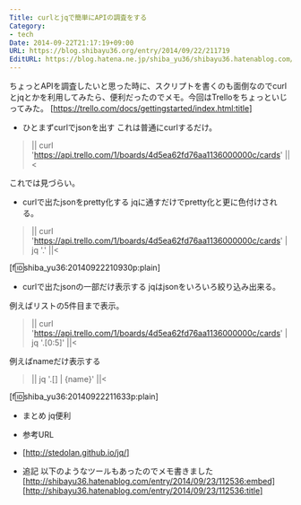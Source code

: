 ```yaml
---
Title: curlとjqで簡単にAPIの調査をする
Category:
- tech
Date: 2014-09-22T21:17:19+09:00
URL: https://blog.shibayu36.org/entry/2014/09/22/211719
EditURL: https://blog.hatena.ne.jp/shiba_yu36/shibayu36.hatenablog.com/atom/entry/12921228815733412733
---
```


ちょっとAPIを調査したいと思った時に、スクリプトを書くのも面倒なのでcurlとjqとかを利用してみたら、便利だったのでメモ。今回はTrelloをちょっといじってみた。
[https://trello.com/docs/gettingstarted/index.html:title]

* ひとまずcurlでjsonを出す
これは普通にcurlするだけ。
>||
curl 'https://api.trello.com/1/boards/4d5ea62fd76aa1136000000c/cards'
||<

これでは見づらい。

* curlで出たjsonをpretty化する
jqに通すだけでpretty化と更に色付けされる。

>||
curl 'https://api.trello.com/1/boards/4d5ea62fd76aa1136000000c/cards' | jq '.'
||<

[f:id:shiba_yu36:20140922210930p:plain]

* curlで出たjsonの一部だけ表示する
jqはjsonをいろいろ絞り込み出来る。

例えばリストの5件目まで表示。
>||
curl 'https://api.trello.com/1/boards/4d5ea62fd76aa1136000000c/cards' | jq '.[0:5]'
||<

例えばnameだけ表示する
>||
jq '.[] | {name}'
||<

[f:id:shiba_yu36:20140922211633p:plain]

* まとめ
jq便利

* 参考URL
- [http://stedolan.github.io/jq/]

* 追記
以下のようなツールもあったのでメモ書きました
[http://shibayu36.hatenablog.com/entry/2014/09/23/112536:embed]
[http://shibayu36.hatenablog.com/entry/2014/09/23/112536:title]
